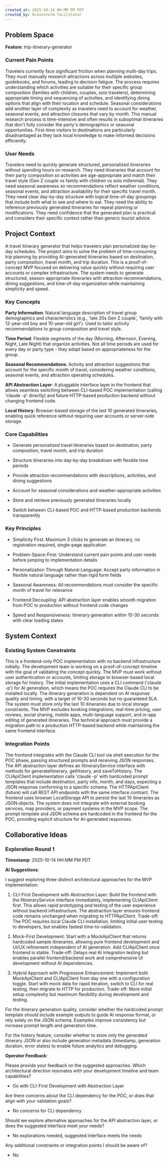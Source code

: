```yaml
---
created_at: 2025-10-14 HH:MM PM PDT
created_by: brainstorm-facilitator
---
```


<!-- SECTION:START:PROBLEM_SPACE -->

## Problem Space

**Feature**: trip-itinerary-generator

### Current Pain Points

Travelers currently face significant friction when planning multi-day trips. They must manually research attractions across multiple websites, guidebooks, and forums, leading to decision fatigue. The process requires understanding which activities are suitable for their specific group composition (families with children, couples, solo travelers), determining appropriate timing and sequencing of activities, and identifying dining options that align with their location and schedule. Seasonal considerations add another layer of complexity as travelers need to account for weather, seasonal events, and attraction closures that vary by month. This manual research process is time-intensive and often results in suboptimal itineraries that don't fully consider the party's demographics or seasonal opportunities. First-time visitors to destinations are particularly disadvantaged as they lack local knowledge to make informed decisions efficiently.

### User Needs

Travelers need to quickly generate structured, personalized itineraries without spending hours on research. They need itineraries that account for their party composition so activities are age-appropriate and match their travel style (Gen Z couple vs family with children vs solo millennial). They need seasonal awareness so recommendations reflect weather conditions, seasonal events, and attraction availability for their specific travel month. They need clear day-by-day structure with logical time-of-day groupings that include both what to see and where to eat. They need the ability to reference previously generated itineraries for repeat planning or modifications. They need confidence that the generated plan is practical and considers their specific context rather than generic tourist advice.

<!-- SECTION:END:PROBLEM_SPACE -->

<!-- SECTION:START:CONTEXT -->

## Project Context

A travel itinerary generator that helps travelers plan personalized day-by-day schedules. The project aims to solve the problem of time-consuming trip planning by providing AI-generated itineraries based on destination, party composition, travel month, and trip duration. This is a proof-of-concept MVP focused on delivering value quickly without requiring user accounts or complex infrastructure. The system needs to generate structured, season-appropriate itineraries with attraction recommendations, dining suggestions, and time-of-day organization while maintaining simplicity and speed.

### Key Concepts

**Party Information**: Natural language description of travel group demographics and characteristics (e.g., 'late 20s Gen Z couple', 'family with 12-year-old boy and 10-year-old girl'). Used to tailor activity recommendations to group composition and travel style.

**Time Period**: Flexible segments of the day (Morning, Afternoon, Evening, Night, Late Night) that organize activities. Not all time periods are used for every day or party type - they adapt based on appropriateness for the group.

**Seasonal Recommendations**: Activity and attraction suggestions that account for the specific month of travel, considering weather conditions, seasonal events, and attraction operating schedules.

**API Abstraction Layer**: A pluggable interface layer in the frontend that allows seamless switching between CLI-based POC implementation (calling 'claude -p' directly) and future HTTP-based production backend without changing frontend code.

**Local History**: Browser-based storage of the last 10 generated itineraries, enabling quick reference without requiring user accounts or server-side storage.

### Core Capabilities

- Generate personalized travel itineraries based on destination, party composition, travel month, and trip duration

- Structure itineraries into day-by-day breakdown with flexible time periods

- Provide attraction recommendations with descriptions, activities, and dining suggestions

- Account for seasonal considerations and weather-appropriate activities

- Store and retrieve previously generated itineraries locally

- Switch between CLI-based POC and HTTP-based production backends transparently

### Key Principles

- Simplicity First: Maximum 3 clicks to generate an itinerary, no registration required, single-page application

- Problem-Space-First: Understand current pain points and user needs before jumping to implementation details

- Personalization Through Natural Language: Accept party information in flexible natural language rather than rigid form fields

- Seasonal Awareness: All recommendations must consider the specific month of travel for relevance

- Frontend Decoupling: API abstraction layer enables smooth migration from POC to production without frontend code changes

- Speed and Responsiveness: Itinerary generation within 10-30 seconds with clear loading states

<!-- SECTION:END:CONTEXT -->

<!-- SECTION:START:SYSTEM_CONTEXT -->

## System Context

### Existing System Constraints

This is a frontend-only POC implementation with no backend infrastructure initially. The development team is working on a proof-of-concept timeline with the goal of validating the concept quickly. The MVP must work without user authentication or accounts, limiting storage to browser-based local storage for history. The initial implementation uses a CLI command ('claude -p') for AI generation, which means the POC requires the Claude CLI to be installed locally. The itinerary generation is dependent on AI response quality and timing, with a target of 10-30 seconds but no guaranteed SLA. The system must store only the last 10 itineraries due to local storage constraints. The MVP excludes booking integrations, real-time pricing, user reviews, social sharing, mobile apps, multi-language support, and in-app editing of generated itineraries. The technical approach must provide a migration path to a production HTTP-based backend while maintaining the same frontend interface.

### Integration Points

The frontend integrates with the Claude CLI tool via shell execution for the POC phase, passing structured prompts and receiving JSON responses. The API abstraction layer defines an IItineraryService interface with methods for generateItinerary, getHistory, and saveToHistory. The CLIApiClient implementation calls 'claude -p' with hardcoded prompt templates that include destination, party info, month, and days, expecting a JSON response conforming to a specific schema. The HTTPApiClient (future) will call REST API endpoints with the same interface contract. The frontend uses browser LocalStorage API to persist the last 10 itineraries as JSON objects. The system does not integrate with external booking services, map providers, or payment systems in the MVP scope. The prompt template and JSON schema are hardcoded in the frontend for the POC, providing explicit structure for AI-generated responses.

<!-- SECTION:END:SYSTEM_CONTEXT -->

<!-- SECTION:START:COLLABORATIVE_IDEAS -->

## Collaborative Ideas

### Exploration Round 1

**Timestamp**: 2025-10-14 HH:MM PM PDT

**AI Suggestions**:

I suggest exploring three distinct architectural approaches for the MVP implementation:

1. CLI-First Development with Abstraction Layer: Build the frontend with the IItineraryService interface immediately, implementing CLIApiClient first. This allows rapid prototyping and testing of the user experience without backend infrastructure. The abstraction layer ensures frontend code remains unchanged when migrating to HTTPApiClient. Trade-off: The POC requires local Claude CLI installation, limiting initial user testing to developers, but enables fastest time-to-validation.

2. Mock-First Development: Start with a MockApiClient that returns hardcoded sample itineraries, allowing pure frontend development and UI/UX refinement independent of AI generation. Add CLIApiClient once frontend is stable. Trade-off: Delays real AI integration testing but enables parallel frontend/backend work and comprehensive UI development without AI dependencies.

3. Hybrid Approach with Progressive Enhancement: Implement both MockApiClient and CLIApiClient from day one with a configuration toggle. Start with mock data for rapid iteration, switch to CLI for real testing, then migrate to HTTP for production. Trade-off: More initial setup complexity but maximum flexibility during development and testing.

For the itinerary generation quality, consider whether the hardcoded prompt template should include example outputs to guide AI response format, or rely solely on the JSON schema. Examples improve consistency but increase prompt length and generation time.

For the history feature, consider whether to store only the generated itinerary JSON or also include generation metadata (timestamp, generation duration, error states) to enable future analytics and debugging.

**Operator Feedback**:

Please provide your feedback on the suggested approaches.
Which architectural direction resonates with your development timeline and team capabilities?
- Go with CLI-First Development with Abstraction Layer

Are there concerns about the CLI dependency for the POC, or does that align with your validation goals?
- No concerns for CLI dependency

Should we explore alternative approaches for the API abstraction layer, or does the suggested interface meet your needs?
- No explorations needed, suggested interface meets the needs

Any additional constraints or integration points I should be aware of?
- No

<!-- SECTION:END:COLLABORATIVE_IDEAS -->